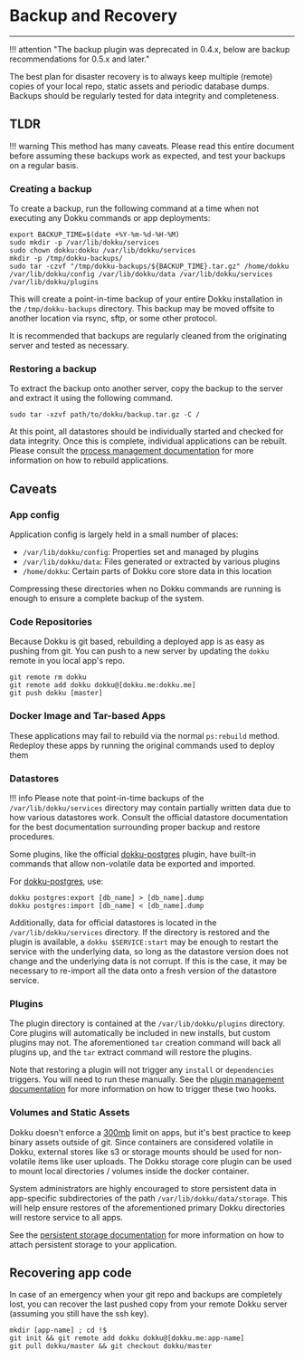 # Backup and Recovery
----

!!! attention "The backup plugin was deprecated in 0.4.x, below are backup recommendations for 0.5.x and later."

The best plan for disaster recovery is to always keep multiple (remote) copies of your local repo, static assets and periodic database dumps. Backups should be regularly tested for data integrity and completeness.

## TLDR

!!! warning
    This method has many caveats. Please read this entire document before assuming these backups work as expected, and test your backups on a regular basis.

### Creating a backup

To create a backup, run the following command at a time when not executing any Dokku commands or app deployments:

```shell
export BACKUP_TIME=$(date +%Y-%m-%d-%H-%M)
sudo mkdir -p /var/lib/dokku/services
sudo chown dokku:dokku /var/lib/dokku/services
mkdir -p /tmp/dokku-backups/
sudo tar -czvf "/tmp/dokku-backups/${BACKUP_TIME}.tar.gz" /home/dokku /var/lib/dokku/config /var/lib/dokku/data /var/lib/dokku/services /var/lib/dokku/plugins
```

This will create a point-in-time backup of your entire Dokku installation in the `/tmp/dokku-backups` directory. This backup may be moved offsite to another location via rsync, sftp, or some other protocol.

It is recommended that backups are regularly cleaned from the originating server and tested as necessary.

### Restoring a backup

To extract the backup onto another server, copy the backup to the server and extract it using the following command.

```shell
sudo tar -xzvf path/to/dokku/backup.tar.gz -C /
```

At this point, all datastores should be individually started and checked for data integrity. Once this is complete, individual applications can be rebuilt. Please consult the [process management documentation](/processes/process-management#rebuilding-apps) for more information on how to rebuild applications.

## Caveats

### App config

Application config is largely held in a small number of places:

- `/var/lib/dokku/config`: Properties set and managed by plugins
- `/var/lib/dokku/data`: Files generated or extracted by various plugins
- `/home/dokku`: Certain parts of Dokku core store data in this location

Compressing these directories when no Dokku commands are running is enough to ensure a complete backup of the system.

### Code Repositories

Because Dokku is git based, rebuilding a deployed app is as easy as pushing from git. You can push to a new server by updating the `dokku` remote in you local app's repo.

```shell
git remote rm dokku
git remote add dokku dokku@[dokku.me:dokku.me]
git push dokku [master]
```

### Docker Image and Tar-based Apps

These applications may fail to rebuild via the normal `ps:rebuild` method. Redeploy these apps by running the original commands used to deploy them

### Datastores

!!! info
    Please note that point-in-time backups of the `/var/lib/dokku/services` directory may contain partially written data due to how various datastores work. Consult the official datastore documentation for the best documentation surrounding proper backup and restore procedures.

Some plugins, like the official [dokku-postgres](https://github.com/dokku/dokku-postgres) plugin, have built-in commands that allow non-volatile data be exported and imported.

For [dokku-postgres](https://github.com/dokku/dokku-postgres), use:

```shell
dokku postgres:export [db_name] > [db_name].dump
dokku postgres:import [db_name] < [db_name].dump
```

Additionally, data for official datastores is located in the `/var/lib/dokku/services` directory. If the directory is restored and the plugin is available, a `dokku $SERVICE:start` may be enough to restart the service with the underlying data, so long as the datastore version does not change and the underlying data is not corrupt. If this is the case, it may be necessary to re-import all the data onto a fresh version of the datastore service.

### Plugins

The plugin directory is contained at the `/var/lib/dokku/plugins` directory. Core plugins will automatically be included in new installs, but custom plugins may not. The aforementioned `tar` creation command will back all plugins up, and the `tar` extract command will restore the plugins.

Note that restoring a plugin will not trigger any `install` or `dependencies` triggers. You will need to run these manually. See the [plugin management documentation](/advanced-usage/plugin-management#installing-a-plugin) for more information on how to trigger these two hooks.


### Volumes and Static Assets

Dokku doesn't enforce a [300mb](https://devcenter.heroku.com/articles/slug-compiler#slug-size) limit on apps, but it's best practice to keep binary assets outside of git. Since containers are considered volatile in Dokku, external stores like s3 or storage mounts should be used for non-volatile items like user uploads. The Dokku storage core plugin can be used to mount local directories / volumes inside the docker container.

System administrators are highly encouraged to store persistent data in app-specific subdirectories of the path `/var/lib/dokku/data/storage`. This will help ensure restores of the aforementioned primary Dokku directories will restore service to all apps.

See the [persistent storage documentation](/advanced-usage/persistent-storage) for more information on how to attach persistent storage to your application.

## Recovering app code

In case of an emergency when your git repo and backups are completely lost, you can recover the last pushed copy from your remote Dokku server (assuming you still have the ssh key).

```shell
mkdir [app-name] ; cd !$
git init && git remote add dokku dokku@[dokku.me:app-name]
git pull dokku/master && git checkout dokku/master
```
